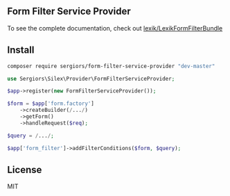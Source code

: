 Form Filter Service Provider
----------------------------

To see the complete documentation, check out [lexik/LexikFormFilterBundle](https://github.com/lexik/LexikFormFilterBundle)

Install
-------
```bash
composer require sergiors/form-filter-service-provider "dev-master"
```

```php
use Sergiors\Silex\Provider\FormFilterServiceProvider;

$app->register(new FormFilterServiceProvider());

$form = $app['form.factory']
    ->createBuilder(/.../)
    ->getForm()
    ->handleRequest($req);

$query = /.../;

$app['form_filter']->addFilterConditions($form, $query);
```

License
-------
MIT
